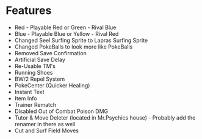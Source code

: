 # Features

- Red  - Playable Red or Green
	   - Rival Blue
- Blue - Playable Blue or Yellow
	   - Rival Red
- Changed Seel Surfing Sprite to Lapras Surfing Sprite
- Changed PokeBalls to look more like PokeBalls
- Removed Save Confirmation
- Artificial Save Delay
- Re-Usable TM's
- Running Shoes
- BW/2 Repel System
- PokeCenter (Quicker Healing)
- Instant Text
- Item Info
- Trainer Rematch
- Disabled Out of Combat Poison DMG
- Tutor & Move Deleter (located in Mr.Psychics house)
		- Probably add the renamer in there as well
- Cut and Surf Field Moves